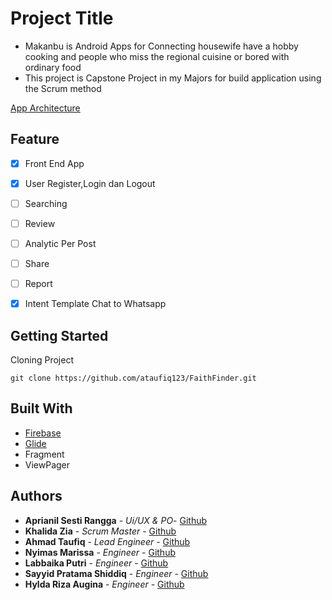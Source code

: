 # Project Title

* Makanbu is Android Apps for Connecting housewife have a hobby cooking and people who miss the regional cuisine or bored with ordinary food
* This project is Capstone Project in my Majors for build application 
using the Scrum method

[App Architecture](https://www.mindmeister.com/1060470338/client-app)

## Feature

* [x] Front End App
* [x] User Register,Login dan Logout
* [ ]  Searching
* [ ]  Review
* [ ]  Analytic Per Post
* [ ]  Share
* [ ] Report
* [x] Intent Template Chat to Whatsapp


## Getting Started

Cloning Project

```
git clone https://github.com/ataufiq123/FaithFinder.git
```

## Built With

* [Firebase](https://firebase.google.com/) 
* [Glide](https://github.com/bumptech/glide) 
* Fragment
* ViewPager


## Authors

* **Aprianil Sesti Rangga** - _Ui/UX & PO_- [Github](https://github.com/aprianil/)
* **Khalida Zia** - _Scrum Master_ - [Github](https://github.com/khalidazia11/)
* **Ahmad Taufiq** - _Lead Engineer_  - [Github](https://github.com/ataufiq123)
* **Nyimas Marissa** - _Engineer_ - [Github](https://github.com/NyimasMarissa/)
* **Labbaika Putri** - _Engineer_ - [Github](https://github.com/labbaikatiovani/)
* **Sayyid Pratama Shiddiq** - _Engineer_ - [Github](https://github.com/sayyidpratama/)
* **Hylda Riza Augina** - _Engineer_ - [Github](https://github.com/auginahylda/)


